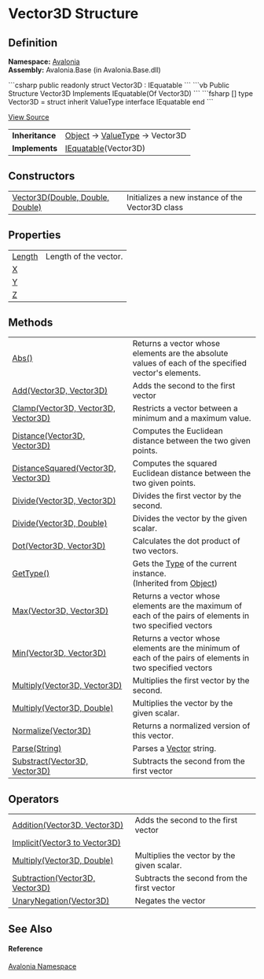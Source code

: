 # Vector3D Structure




## Definition
**Namespace:** <a href="N_Avalonia">Avalonia</a>  
**Assembly:** Avalonia.Base (in Avalonia.Base.dll)

<Tabs groupId="api-code-preview">
<TabItem value="csharp" label="C#">
```csharp
public readonly struct Vector3D : IEquatable<Vector3D>
```
</TabItem>
<TabItem value="vb" label="VB">
```vb
Public Structure Vector3D
	Implements IEquatable(Of Vector3D)
```
</TabItem>
<TabItem value="fsharp" label="F#">
```fsharp
[<SealedAttribute>]
type Vector3D = 
    struct
        inherit ValueType
        interface IEquatable<Vector3D>
    end
```
</TabItem>
</Tabs>



<a href="https://github.com/AvaloniaUI/Avalonia/tree/master/src/Avalonia.Base/Vector3D.cs" title="View the source code">View Source</a>

<table>
<tr><td><strong>Inheritance</strong></td><td><a href="https://learn.microsoft.com/dotnet/api/system.object" target="_blank" rel="noopener noreferrer">Object</a>  →  <a href="https://learn.microsoft.com/dotnet/api/system.valuetype" target="_blank" rel="noopener noreferrer">ValueType</a>  →  Vector3D</td></tr>
<tr><td><strong>Implements</strong></td><td><a href="https://learn.microsoft.com/dotnet/api/system.iequatable-1" target="_blank" rel="noopener noreferrer">IEquatable</a>(Vector3D)</td></tr>
</table>



## Constructors
<table>
<tr>
<td><a href="M_Avalonia_Vector3D__ctor">Vector3D(Double, Double, Double)</a></td>
<td>Initializes a new instance of the Vector3D class</td>
</tr>
</table>

## Properties
<table>
<tr>
<td><a href="P_Avalonia_Vector3D_Length">Length</a></td>
<td>Length of the vector.</td>
</tr>
<tr>
<td><a href="P_Avalonia_Vector3D_X">X</a></td>
<td> </td>
</tr>
<tr>
<td><a href="P_Avalonia_Vector3D_Y">Y</a></td>
<td> </td>
</tr>
<tr>
<td><a href="P_Avalonia_Vector3D_Z">Z</a></td>
<td> </td>
</tr>
</table>

## Methods
<table>
<tr>
<td><a href="M_Avalonia_Vector3D_Abs">Abs()</a></td>
<td>Returns a vector whose elements are the absolute values of each of the specified vector's elements.</td>
</tr>
<tr>
<td><a href="M_Avalonia_Vector3D_Add">Add(Vector3D, Vector3D)</a></td>
<td>Adds the second to the first vector</td>
</tr>
<tr>
<td><a href="M_Avalonia_Vector3D_Clamp">Clamp(Vector3D, Vector3D, Vector3D)</a></td>
<td>Restricts a vector between a minimum and a maximum value.</td>
</tr>
<tr>
<td><a href="M_Avalonia_Vector3D_Distance">Distance(Vector3D, Vector3D)</a></td>
<td>Computes the Euclidean distance between the two given points.</td>
</tr>
<tr>
<td><a href="M_Avalonia_Vector3D_DistanceSquared">DistanceSquared(Vector3D, Vector3D)</a></td>
<td>Computes the squared Euclidean distance between the two given points.</td>
</tr>
<tr>
<td><a href="M_Avalonia_Vector3D_Divide">Divide(Vector3D, Vector3D)</a></td>
<td>Divides the first vector by the second.</td>
</tr>
<tr>
<td><a href="M_Avalonia_Vector3D_Divide_1">Divide(Vector3D, Double)</a></td>
<td>Divides the vector by the given scalar.</td>
</tr>
<tr>
<td><a href="M_Avalonia_Vector3D_Dot">Dot(Vector3D, Vector3D)</a></td>
<td>Calculates the dot product of two vectors.</td>
</tr>
<tr>
<td><a href="https://learn.microsoft.com/dotnet/api/system.object.gettype" target="_blank" rel="noopener noreferrer">GetType()</a></td>
<td>Gets the <a href="https://learn.microsoft.com/dotnet/api/system.type" target="_blank" rel="noopener noreferrer">Type</a> of the current instance.<br />(Inherited from <a href="https://learn.microsoft.com/dotnet/api/system.object" target="_blank" rel="noopener noreferrer">Object</a>)</td>
</tr>
<tr>
<td><a href="M_Avalonia_Vector3D_Max">Max(Vector3D, Vector3D)</a></td>
<td>Returns a vector whose elements are the maximum of each of the pairs of elements in two specified vectors</td>
</tr>
<tr>
<td><a href="M_Avalonia_Vector3D_Min">Min(Vector3D, Vector3D)</a></td>
<td>Returns a vector whose elements are the minimum of each of the pairs of elements in two specified vectors</td>
</tr>
<tr>
<td><a href="M_Avalonia_Vector3D_Multiply">Multiply(Vector3D, Vector3D)</a></td>
<td>Multiplies the first vector by the second.</td>
</tr>
<tr>
<td><a href="M_Avalonia_Vector3D_Multiply_1">Multiply(Vector3D, Double)</a></td>
<td>Multiplies the vector by the given scalar.</td>
</tr>
<tr>
<td><a href="M_Avalonia_Vector3D_Normalize">Normalize(Vector3D)</a></td>
<td>Returns a normalized version of this vector.</td>
</tr>
<tr>
<td><a href="M_Avalonia_Vector3D_Parse">Parse(String)</a></td>
<td>Parses a <a href="T_Avalonia_Vector">Vector</a> string.</td>
</tr>
<tr>
<td><a href="M_Avalonia_Vector3D_Substract">Substract(Vector3D, Vector3D)</a></td>
<td>Subtracts the second from the first vector</td>
</tr>
</table>

## Operators
<table>
<tr>
<td><a href="M_Avalonia_Vector3D_op_Addition">Addition(Vector3D, Vector3D)</a></td>
<td>Adds the second to the first vector</td>
</tr>
<tr>
<td><a href="M_Avalonia_Vector3D_op_Implicit">Implicit(Vector3 to Vector3D)</a></td>
<td> </td>
</tr>
<tr>
<td><a href="M_Avalonia_Vector3D_op_Multiply">Multiply(Vector3D, Double)</a></td>
<td>Multiplies the vector by the given scalar.</td>
</tr>
<tr>
<td><a href="M_Avalonia_Vector3D_op_Subtraction">Subtraction(Vector3D, Vector3D)</a></td>
<td>Subtracts the second from the first vector</td>
</tr>
<tr>
<td><a href="M_Avalonia_Vector3D_op_UnaryNegation">UnaryNegation(Vector3D)</a></td>
<td>Negates the vector</td>
</tr>
</table>

## See Also


#### Reference
<a href="N_Avalonia">Avalonia Namespace</a>  


